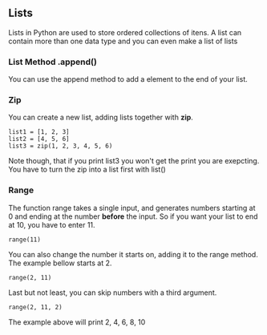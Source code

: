 ## Lists
Lists in Python are used to store ordered collections of itens.
A list can contain more than one data type and you can even make a list of lists

### List Method .append()
You can use the append method to add a element to the end of your list.

### Zip
You can create a new list, adding lists together with **zip**. 
```
list1 = [1, 2, 3]
list2 = [4, 5, 6]
list3 = zip(1, 2, 3, 4, 5, 6)
```
Note though, that if you print list3 you won't get the print you are exepcting.
You have to turn the zip into a list first with list()

### Range
The function range takes a single input, and generates numbers starting at 0 and ending at the number **before** the input.
So if you want your list to end at 10, you have to enter 11.
```
range(11)
```
You can also change the number it starts on, adding it to the range method. The example bellow starts at 2.
```
range(2, 11)
```

Last but not least, you can skip numbers with a third argument.

```
range(2, 11, 2)
```

The example above will print 2, 4, 6, 8, 10
